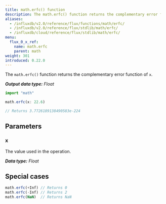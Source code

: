 ```yaml
---
title: math.erfc() function
description: The math.erfc() function returns the complementary error function of `x`.
aliases:
  - /influxdb/v2.0/reference/flux/functions/math/erfc/
  - /influxdb/v2.0/reference/flux/stdlib/math/erfc/
  - /influxdb/cloud/reference/flux/stdlib/math/erfc/
menu:
  flux_0_x_ref:
    name: math.erfc
    parent: math
weight: 301
introduced: 0.22.0
---
```


The `math.erfc()` function returns the complementary error function of `x`.

_**Output data type:** Float_

```js
import "math"

math.erfc(x: 22.6)

// Returns 3.7726189138490583e-224
```

## Parameters

### x
The value used in the operation.

_**Data type:** Float_

## Special cases
```js
math.erfc(+Inf) // Returns 0
math.erfc(-Inf) // Returns 2
math.erfc(NaN)  // Returns NaN
```
